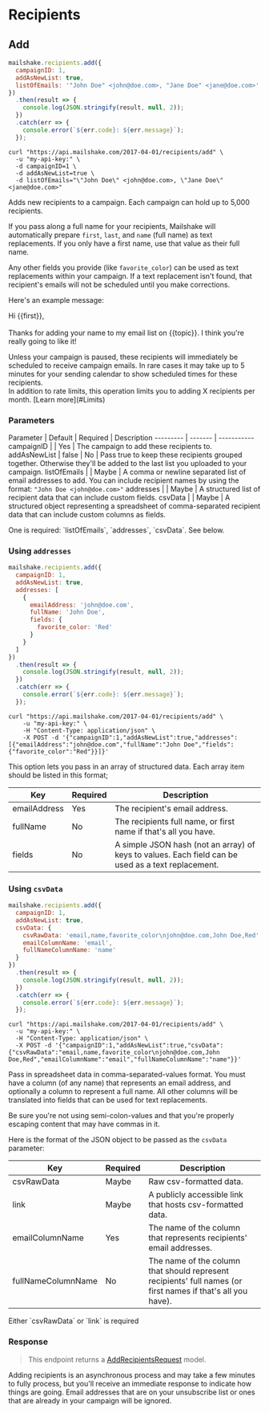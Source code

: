 # Recipients

## Add

```javascript
mailshake.recipients.add({
  campaignID: 1,
  addAsNewList: true,
  listOfEmails: '"John Doe" <john@doe.com>, "Jane Doe" <jane@doe.com>'
})
  .then(result => {
    console.log(JSON.stringify(result, null, 2));
  })
  .catch(err => {
    console.error(`${err.code}: ${err.message}`);
  });
```

```shell
curl "https://api.mailshake.com/2017-04-01/recipients/add" \
  -u "my-api-key:" \
  -d campaignID=1 \
  -d addAsNewList=true \
  -d listOfEmails="\"John Doe\" <john@doe.com>, \"Jane Doe\" <jane@doe.com>"
```

Adds new recipients to a campaign. Each campaign can hold up to 5,000 recipients.

If you pass along a full name for your recipients, Mailshake will automatically prepare `first`, `last`, and `name` (full name) as text replacements. If you only have a first name, use that value as their full name.

Any other fields you provide (like `favorite_color`) can be used as text replacements within your campaign. If a text replacement isn't found, that recipient's emails will not be scheduled until you make corrections.

Here's an example message:

<span class="quoted-content">Hi {{first}},<br><br>Thanks for adding your name to my email list on {{topic}}. I think you're really going to like it!</span>

<aside class="warning">Unless your campaign is paused, these recipients will immediately be scheduled to receive campaign emails. In rare cases it may take up to 5 minutes for your sending calendar to show scheduled times for these recipients.</aside>

<aside class="notice">In addition to rate limits, this operation limits you to adding X recipients per month. [Learn more](#Limits)</aside>

### Parameters
Parameter | Default | Required | Description
--------- | ------- | -----------
campaignID | | Yes | The campaign to add these recipients to.
addAsNewList | false | No | Pass true to keep these recipients grouped together. Otherwise they'll be added to the last list you uploaded to your campaign.
listOfEmails | | Maybe | A comma or newline separated list of email addresses to add. You can include recipient names by using the format: `"John Doe <john@doe.com>"`
addresses | | Maybe | A structured list of recipient data that can include custom fields.
csvData | | Maybe | A structured object representing a spreadsheet of comma-separated recipient data that can include custom columns as fields.

<aside class="notice">One is required: `listOfEmails`, `addresses`, `csvData`. See below.</aside>

### Using `addresses`

```javascript
mailshake.recipients.add({
  campaignID: 1,
  addAsNewList: true,
  addresses: [
    {
      emailAddress: 'john@doe.com',
      fullName: 'John Doe',
      fields: {
        favorite_color: 'Red'
      }
    }
  ]
})
  .then(result => {
    console.log(JSON.stringify(result, null, 2));
  })
  .catch(err => {
    console.error(`${err.code}: ${err.message}`);
  });
```

```shell
curl "https://api.mailshake.com/2017-04-01/recipients/add" \
    -u "my-api-key:" \
    -H "Content-Type: application/json" \
    -X POST -d '{"campaignID":1,"addAsNewList":true,"addresses":[{"emailAddress":"john@doe.com","fullName":"John Doe","fields":{"favorite_color":"Red"}}]}'
```

This option lets you pass in an array of structured data. Each array item should be listed in this format;

Key | Required | Description
--------- | ------- | -----------
emailAddress | Yes | The recipient's email address.
fullName | No | The recipients full name, or first name if that's all you have.
fields | No | A simple JSON hash (not an array) of keys to values. Each field can be used as a text replacement.

### Using `csvData`

```javascript
mailshake.recipients.add({
  campaignID: 1,
  addAsNewList: true,
  csvData: {
    csvRawData: 'email,name,favorite_color\njohn@doe.com,John Doe,Red',
    emailColumnName: 'email',
    fullNameColumnName: 'name'
  }
})
  .then(result => {
    console.log(JSON.stringify(result, null, 2));
  })
  .catch(err => {
    console.error(`${err.code}: ${err.message}`);
  });
```

```shell
curl "https://api.mailshake.com/2017-04-01/recipients/add" \
  -u "my-api-key:" \
  -H "Content-Type: application/json" \
  -X POST -d '{"campaignID":1,"addAsNewList":true,"csvData":{"csvRawData":"email,name,favorite_color\njohn@doe.com,John Doe,Red","emailColumnName":"email","fullNameColumnName":"name"}}'
```

Pass in spreadsheet data in comma-separated-values format. You must have a column (of any name) that represents an email address, and optionally a column to represent a full name. All other columns will be translated into fields that can be used for text replacements.

<aside class="notice">Be sure you're not using semi-colon-values and that you're properly escaping content that may have commas in it.</aside>

Here is the format of the JSON object to be passed as the `csvData` parameter:

Key | Required | Description
--------- | ------- | -----------
csvRawData | Maybe | Raw csv-formatted data.
link | Maybe | A publicly accessible link that hosts csv-formatted data.
emailColumnName | Yes | The name of the column that represents recipients' email addresses.
fullNameColumnName | No | The name of the column that should represent recipients' full names (or first names if that's all you have).

<aside class="notice">Either `csvRawData` or `link` is required</aside>

### Response

> This endpoint returns a [AddRecipientsRequest](#AddRecipientsRequest) model.

Adding recipients is an asynchronous process and may take a few minutes to fully process, but you'll receive an immediate response to indicate how things are going. Email addresses that are on your unsubscribe list or ones that are already in your campaign will be ignored.

